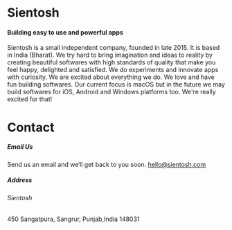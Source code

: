 # Sientosh
#### Building easy to use and powerful apps

Sientosh is a small independent company, founded in late 2015. It is based in India (Bharat). We try hard to bring imagination and ideas to reality by creating beautiful softwares with high standards of quality that make you feel happy, delighted and satisfied. We do experiments and innovate apps with curiosity. We are excited about everything we do. We love and have fun building softwares. Our current focus is macOS but in the future we may build softwares for iOS, Android and Windows platforms too. We're really excited for that!

# Contact
##### Email Us
Send us an email and we‘ll get back to you soon.
hello@sientosh.com

##### Address
###### Sientosh
450 Sangatpura, Sangrur, Punjab,India 148031
